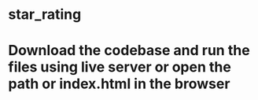 # star_rating
# Download the codebase and run the files using live server or open the path or index.html in the browser
